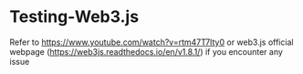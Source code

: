 # Testing-Web3.js 
Refer to https://www.youtube.com/watch?v=rtm47T7Ity0 or web3.js official webpage (https://web3js.readthedocs.io/en/v1.8.1/) if you encounter any issue

